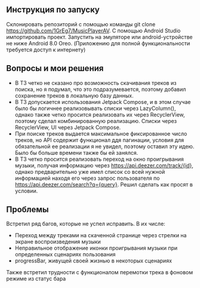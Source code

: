 ## Инструкция по запуску
Склонировать репозиторий с помощью команды git clone https://github.com/1GrEg7/MusicPlayerAV.
C помощью Android Studio импортировать проект.
Запустить на эмуляторе или android-устройстве не ниже Android 8.0 Oreo. (Приложению для полной функциональности требуется доступ к интернету)

## Вопросы и мои решения
- В ТЗ четко не сказано про возможность скачивания треков из поиска, но я подумал, что это подразумевается, поэтому добавил сохранение треков в локальную базу данных.
- В ТЗ допускается использования Jetpack Compose, и в этом случае было бы логичнее реализовывать списки через LazyColumn(), однако также четко просится реализовать их через RecyclerView, поэтому сделал комбинированную реализацию. Списки через RecyclerView, UI через Jetpack Compose.
- При поиске треков выдается максимальное фиксированное число треков, но API содержит функционал ддя пагинации, условия для обязательной ее реализации я не увидел, поэтому оставил эту идею. Было бы больше времени также бы ей занялся.
- В ТЗ четко просится реализовать переход на окно проигрывания музыки, получая информацию через https://api.deezer.com/track/{id}, однако предварительно уже имел список со всей нужной информацией находя его через запрос пользователя по https://api.deezer.com/search?q={query}. Решил сделать как просят в условии.

## Проблемы

Встретил ряд багов, которые не успел исправить. В их числе:
 - Переход между треками на скаченной странице через стрелки на экране воспроизведения музыки
 - Неправильное отображение иконки проигрывания музыки при определенных сценариях пользования
 - progressBar, живущей своей жизнью в некоторых сценариях

Также встретил трудности с функционалом перемотки трека в фоновом режиме из статус бара

